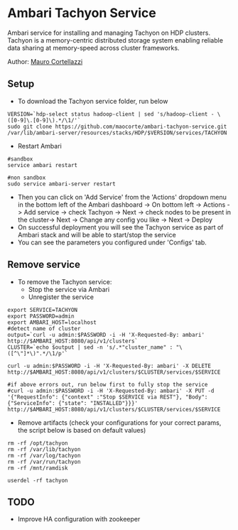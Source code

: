 # Ambari Tachyon Service
Ambari service for installing and managing Tachyon on HDP clusters.
Tachyon is a memory-centric distributed storage system enabling reliable data sharing at memory-speed across cluster frameworks.

Author: [Mauro Cortellazzi](https://github.com/maocorte)

## Setup

- To download the Tachyon service folder, run below

```
VERSION=`hdp-select status hadoop-client | sed 's/hadoop-client - \([0-9]\.[0-9]\).*/\1/'`
sudo git clone https://github.com/maocorte/ambari-tachyon-service.git  /var/lib/ambari-server/resources/stacks/HDP/$VERSION/services/TACHYON   
```
- Restart Ambari

```
#sandbox
service ambari restart

#non sandbox
sudo service ambari-server restart
```

- Then you can click on 'Add Service' from the 'Actions' dropdown menu in the bottom left of the Ambari dashboard -> On bottom left -> Actions -> Add service -> check Tachyon -> Next -> check nodes to be present in the cluster-> Next -> Change any config you like -> Next -> Deploy
- On successful deployment you will see the Tachyon service as part of Ambari stack and will be able to start/stop the service
- You can see the parameters you configured under 'Configs' tab.

## Remove service

- To remove the Tachyon service:
  - Stop the service via Ambari
  - Unregister the service

```
export SERVICE=TACHYON
export PASSWORD=admin
export AMBARI_HOST=localhost
#detect name of cluster
output=`curl -u admin:$PASSWORD -i -H 'X-Requested-By: ambari'  http://$AMBARI_HOST:8080/api/v1/clusters`
CLUSTER=`echo $output | sed -n 's/.*"cluster_name" : "\([^\"]*\)".*/\1/p'`

curl -u admin:$PASSWORD -i -H 'X-Requested-By: ambari' -X DELETE http://$AMBARI_HOST:8080/api/v1/clusters/$CLUSTER/services/$SERVICE

#if above errors out, run below first to fully stop the service
#curl -u admin:$PASSWORD -i -H 'X-Requested-By: ambari' -X PUT -d '{"RequestInfo": {"context" :"Stop $SERVICE via REST"}, "Body": {"ServiceInfo": {"state": "INSTALLED"}}}' http://$AMBARI_HOST:8080/api/v1/clusters/$CLUSTER/services/$SERVICE
```
- Remove artifacts (check your configurations for your correct params, the script below is based on default values)

```
rm -rf /opt/tachyon
rm -rf /var/lib/tachyon
rm -rf /var/log/tachyon
rm -rf /var/run/tachyon
rm -rf /mnt/ramdisk

userdel -rf tachyon
```

## TODO

- Improve HA configuration with zookeeper